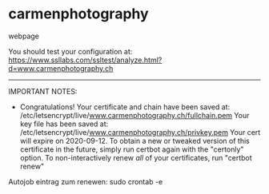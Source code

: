 # carmenphotography
webpage

You should test your configuration at:
https://www.ssllabs.com/ssltest/analyze.html?d=www.carmenphotography.ch
- - - - - - - - - - - - - - - - - - - - - - - - - - - - - - - - - - - - - - - -

IMPORTANT NOTES:
 - Congratulations! Your certificate and chain have been saved at:
   /etc/letsencrypt/live/www.carmenphotography.ch/fullchain.pem
   Your key file has been saved at:
   /etc/letsencrypt/live/www.carmenphotography.ch/privkey.pem
   Your cert will expire on 2020-09-12. To obtain a new or tweaked
   version of this certificate in the future, simply run certbot again
   with the "certonly" option. To non-interactively renew *all* of
   your certificates, run "certbot renew"

Autojob eintrag zum renewen:
sudo crontab -e